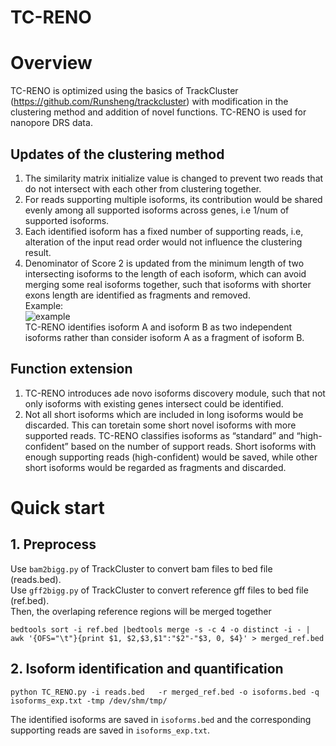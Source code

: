 # TC-RENO

# Overview <br>
TC-RENO is optimized using the basics of TrackCluster (https://github.com/Runsheng/trackcluster) with modification in the clustering method and addition of novel functions. TC-RENO is used for nanopore DRS data. <br>

## Updates of the clustering method
1. The similarity matrix initialize value is changed to prevent two reads that do not intersect with each other from clustering together.  <br>
2. For reads supporting multiple isoforms, its contribution would be shared evenly among all supported isoforms across genes, i.e 1/num of supported isoforms.<br>
3. Each identified isoform has a fixed number of supporting reads, i.e, alteration of the input read order would not influence the clustering result.<br>
4. Denominator of Score 2 is updated from the minimum length of two intersecting isoforms to the length of each isoform, which can avoid merging some real isoforms together, such that isoforms with shorter exons length are identified as fragments and removed.<br>
Example:<br>
 ![example](http://www.bio8.cs.hku.hk/RNA/isoform_github_exp.png)<br> 
   TC-RENO identifies isoform A and isoform B as two independent isoforms rather than consider isoform A as a fragment of isoform B.

## Function extension
1. TC-RENO introduces ade novo isoforms discovery module, such that  not  only isoforms with existing genes intersect could be identified.<br>
2. Not all short isoforms which are included in long isoforms would be discarded. This can toretain some short novel isoforms with more supported reads. TC-RENO classifies isoforms as “standard” and “high-confident” based on the number of support reads. Short isoforms with enough supporting reads (high-confident) would be saved, while other short isoforms would be regarded as fragments and discarded.<br>


# Quick start
## 1. Preprocess
Use `bam2bigg.py` of TrackCluster to convert bam files to bed file (reads.bed).<br>
Use `gff2bigg.py` of TrackCluster to convert reference gff files to bed file (ref.bed).<br>
Then, the overlaping reference regions will be merged together
``` 
bedtools sort -i ref.bed |bedtools merge -s -c 4 -o distinct -i - | awk '{OFS="\t"}{print $1, $2,$3,$1":"$2"-"$3, 0, $4}' > merged_ref.bed
```

## 2. Isoform identification and quantification
``` 
python TC_RENO.py -i reads.bed   -r merged_ref.bed -o isoforms.bed -q isoforms_exp.txt -tmp /dev/shm/tmp/
``` 
The identified isoforms are saved in `isoforms.bed` and the corresponding supporting reads are saved in `isoforms_exp.txt`.<br>

